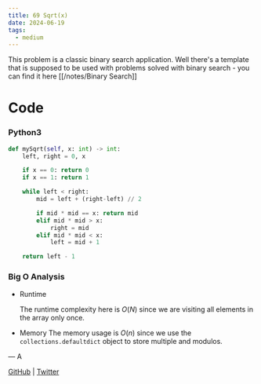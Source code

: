 ```yaml
---
title: 69 Sqrt(x)
date: 2024-06-19
tags:
  - medium
---
```


This problem is a classic binary search application. Well there's a template that is supposed to be used with problems solved with binary search - you can find it here [[/notes/Binary Search]]

# Code

### Python3

```python
def mySqrt(self, x: int) -> int:
    left, right = 0, x

    if x == 0: return 0
    if x == 1: return 1

    while left < right:
        mid = left + (right-left) // 2

        if mid * mid == x: return mid
        elif mid * mid > x:
            right = mid
        elif mid * mid < x:
            left = mid + 1

    return left - 1
```

### Big O Analysis

- Runtime

  The runtime complexity here is $O(N)$ since we are visiting all elements in the array only once.

- Memory
  The memory usage is $O(n)$ since we use the `collections.defaultdict` object to store multiple and modulos.

— A

[GitHub](https://github.com/athkdev) | [Twitter](https://twitter.com/athkdev)
